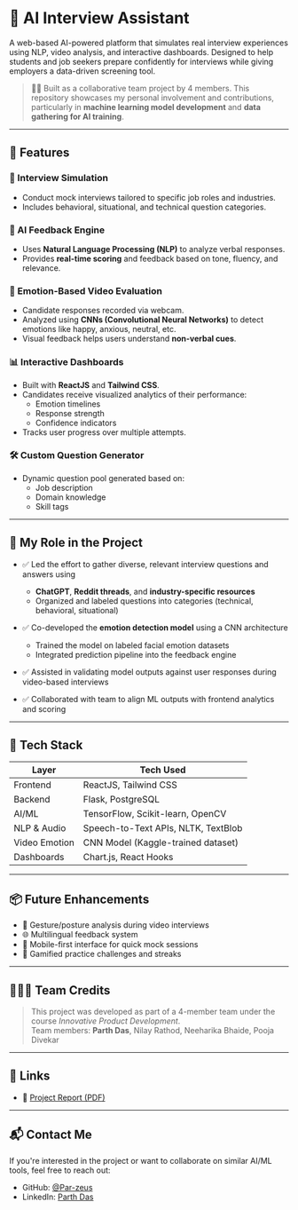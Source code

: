 # 🧠 AI Interview Assistant

A web-based AI-powered platform that simulates real interview experiences using NLP, video analysis, and interactive dashboards. Designed to help students and job seekers prepare confidently for interviews while giving employers a data-driven screening tool.

> 👨‍💻 Built as a collaborative team project by 4 members. This repository showcases my personal involvement and contributions, particularly in **machine learning model development** and **data gathering for AI training**.

---

## 🚀 Features

### 🎤 Interview Simulation
- Conduct mock interviews tailored to specific job roles and industries.
- Includes behavioral, situational, and technical question categories.

### 🧠 AI Feedback Engine
- Uses **Natural Language Processing (NLP)** to analyze verbal responses.
- Provides **real-time scoring** and feedback based on tone, fluency, and relevance.

### 🎥 Emotion-Based Video Evaluation
- Candidate responses recorded via webcam.
- Analyzed using **CNNs (Convolutional Neural Networks)** to detect emotions like happy, anxious, neutral, etc.
- Visual feedback helps users understand **non-verbal cues**.

### 📊 Interactive Dashboards
- Built with **ReactJS** and **Tailwind CSS**.
- Candidates receive visualized analytics of their performance:
  - Emotion timelines
  - Response strength
  - Confidence indicators
- Tracks user progress over multiple attempts.

### 🛠️ Custom Question Generator
- Dynamic question pool generated based on:
  - Job description
  - Domain knowledge
  - Skill tags

---

## 🧩 My Role in the Project

- ✅ Led the effort to gather diverse, relevant interview questions and answers using 
  - **ChatGPT**, **Reddit threads**, and **industry-specific resources**
  - Organized and labeled questions into categories (technical, behavioral, situational)

- ✅ Co-developed the **emotion detection model** using a CNN architecture
  - Trained the model on labeled facial emotion datasets
  - Integrated prediction pipeline into the feedback engine

- ✅ Assisted in validating model outputs against user responses during video-based interviews

- ✅ Collaborated with team to align ML outputs with frontend analytics and scoring

---

## 🧪 Tech Stack

| Layer          | Tech Used                          |
|---------------|------------------------------------|
| Frontend      | ReactJS, Tailwind CSS              |
| Backend       | Flask, PostgreSQL                  |
| AI/ML         | TensorFlow, Scikit-learn, OpenCV   |
| NLP & Audio   | Speech-to-Text APIs, NLTK, TextBlob|
| Video Emotion | CNN Model (Kaggle-trained dataset) |
| Dashboards    | Chart.js, React Hooks              |

---

## 📦 Future Enhancements
- 🔁 Gesture/posture analysis during video interviews
- 🌐 Multilingual feedback system
- 📲 Mobile-first interface for quick mock sessions
- 🧠 Gamified practice challenges and streaks

---

## 🧑‍🤝‍🧑 Team Credits

> This project was developed as part of a 4-member team under the course *Innovative Product Development*.  
Team members: **Parth Das**, Nilay Rathod, Neeharika Bhaide, Pooja Divekar

---

## 📎 Links

- 📁 [Project Report (PDF)]([link-to-pdf-if-you-want](https://drive.google.com/file/d/1JR39AV-MCvJZoP-xyLWhMkv2_Y65ATTJ/view?usp=sharing))

---

## 📬 Contact Me

If you're interested in the project or want to collaborate on similar AI/ML tools, feel free to reach out:

- GitHub: [@Par-zeus](https://github.com/Par-zeus)
- LinkedIn: [Parth Das](https://www.linkedin.com/in/parth-das-194979253/)
